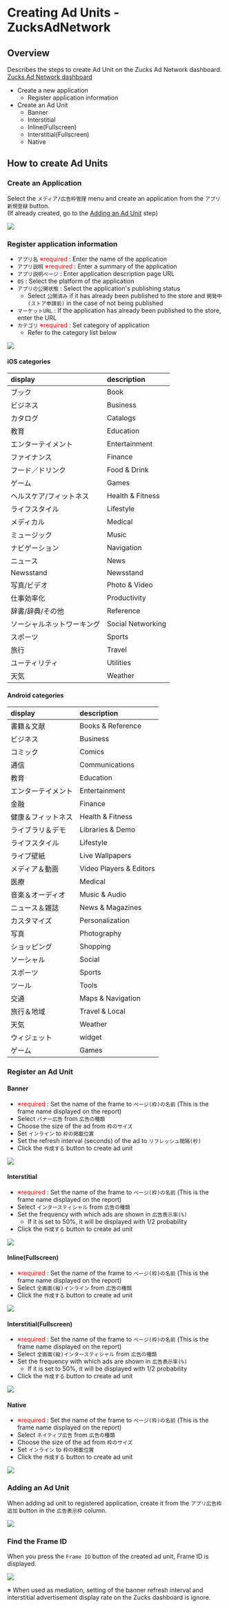 # Creating Ad Units - ZucksAdNetwork

## Overview

Describes the steps to create Ad Unit on the Zucks Ad Network dashboard.  
<a href="https://ms.zucksadnetwork.com/media/admin/#/login" target="_blank">Zucks Ad Network dashboard</a>

- Create a new application
    - Register application information
- Create an Ad Unit
    - Banner
    - Interstitial
    - Inline(Fullscreen)
    - Interstitial(Fullscreen)
    - Native

## How to create Ad Units

### Create an Application

Select the `メディア/広告枠管理` menu and create an application from the `アプリ新規登録` button.  
(If already created, go to the [Adding an Ad Unit](#adding-an-ad-unit) step)

<img src="img/dashboard_create_app.png">

### Register application information

- `アプリ名` <span style="color:red;">※required</span> : Enter the name of the application
- `アプリ説明` <span style="color:red;">※required</span> : Enter a summary of the application
- `アプリ説明ページ` : Enter application description page URL
- `OS` : Select the platform of the application
- `アプリの公開状態` : Select the application's publishing status
    - Select `公開済み` if it has already been published to the store and `開発中(ストア申請前)` in the case of not being published
- `マーケットURL` : If the application has already been published to the store, enter the URL
- `カテゴリ` <span style="color:red;">※required</span> : Set category of application
    - Refer to the category list below

<img src="img/dashboard_configure_app.png">

#### iOS categories

| display            | description     |
|:-------------------|:----------------|
|ブック               |Book              |
|ビジネス              |Business         |
|カタログ              |Catalogs         |
|教育                 |Education         |
|エンターテイメント       |Entertainment    |
|ファイナンス           |Finance           |
|フード／ドリンク        |Food & Drink      |
|ゲーム                |Games            |
|ヘルスケア/フィットネス   |Health & Fitness |
|ライフスタイル          |Lifestyle        |
|メディカル             |Medical           |
|ミュージック           |Music             |
|ナビゲーション          |Navigation        |
|ニュース              |News              |
|Newsstand           |Newsstand         |
|写真/ビデオ            |Photo & Video     |
|仕事効率化             |Productivity      |
|辞書/辞典/その他        |Reference         |
|ソーシャルネットワーキング |Social Networking |
|スポーツ              |Sports            |
|旅行                 |Travel            |
|ユーティリティ          |Utilities        |
|天気                 |Weather           |

#### Android categories

| display            | description            |
|:-------------------|:-----------------------|
|書籍＆文献            | Books & Reference       |
|ビジネス              | Business               |
|コミック              | Comics                 |
|通信                 | Communications         |
|教育                 | Education              |
|エンターテイメント      | Entertainment           |
|金融                 | Finance                |
|健康＆フィットネス      | Health & Fitness        |
|ライブラリ＆デモ        | Libraries & Demo       |
|ライフスタイル         | Lifestyle               |
|ライブ壁紙            | Live Wallpapers         |
|メディア＆動画         | Video Players & Editors |
|医療                 | Medical                |
|音楽＆オーディオ        | Music & Audio          |
|ニュース＆雑誌         | News & Magazines        |
|カスタマイズ           | Personalization        |
|写真                 | Photography            |
|ショッピング           | Shopping               |
|ソーシャル            | Social                  |
|スポーツ              | Sports                 |
|ツール               | Tools                   |
|交通                 | Maps & Navigation      |
|旅行＆地域            | Travel & Local          |
|天気                 | Weather                |
|ウィジェット          | widget                  |
|ゲーム               | Games                   |


### Register an Ad Unit

#### Banner

- <span style="color:red;">※required</span> : Set the name of the frame to `ページ(枠)の名前` (This is the frame name displayed on the report)
- Select `バナー広告` from `広告の種類`
- Choose the size of the ad from `枠のサイズ`
- Set `インライン` to `枠の掲載位置`
- Set the refresh interval (seconds) of the ad to `リフレッシュ間隔(秒)`
- Click the `作成する` button to create ad unit

<img src="img/dashboard_create_banner.png">

#### Interstitial

- <span style="color:red;">※required</span> : Set the name of the frame to `ページ(枠)の名前` (This is the frame name displayed on the report)
- Select `インタースティシャル` from `広告の種類`
- Set the frequency with which ads are shown in `広告表示率(%)`
    - If it is set to 50%, it will be displayed with 1/2 probability
- Click the `作成する` button to create ad unit

<img src="img/dashboard_create_interstitial.png">

#### Inline(Fullscreen)

- <span style="color:red;">※required</span> : Set the name of the frame to `ページ(枠)の名前` (This is the frame name displayed on the report)
- Select `全画面(縦)インライン` from `広告の種類`
- Click the `作成する` button to create ad unit

<img src="img/dashboard_create_fullscreen_inline.png">

#### Interstitial(Fullscreen)

- <span style="color:red;">※required</span> : Set the name of the frame to `ページ(枠)の名前` (This is the frame name displayed on the report)
- Select `全画面(縦)インタースティシャル` from `広告の種類`
- Set the frequency with which ads are shown in `広告表示率(%)`
    - If it is set to 50%, it will be displayed with 1/2 probability
- Click the `作成する` button to create ad unit

<img src="img/dashboard_create_fullscreen_interstitial.png">

#### Native

- <span style="color:red;">※required</span> : Set the name of the frame to `ページ(枠)の名前` (This is the frame name displayed on the report)
- Select `ネイティブ広告` from `広告の種類`
- Choose the size of the ad from `枠のサイズ`
- Set `インライン` to `枠の掲載位置`
- Click the `作成する` button to create ad unit


<img src="img/dashboard_create_native.png">

### Adding an Ad Unit

When adding ad unit to registered application, create it from the `アプリ広告枠追加` button in the `広告表示枠` column.

<img src="img/dashboard_create_frame.png">


### Find the Frame ID

When you press the `Frame ID` button of the created ad unit, Frame ID is displayed.

<img src="img/dashboard_display_frame_id.png">

※ When used as mediation, setting of the banner refresh interval and interstitial advertisement display rate on the Zucks dashboard is ignore.

